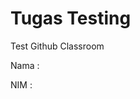 # Tugas Testing

Test Github Classroom

Nama  : <Masukkan Nama Lengkap Anda Disini>
  
NIM   : <Masukkan NIM Anda>

